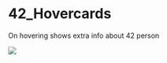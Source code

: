 # 42_Hovercards

On hovering shows extra info about 42 person

![](https://github.com/42_Hovercards/demo.gif)
